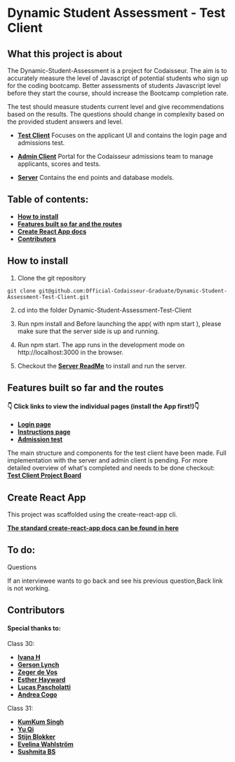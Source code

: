 # Dynamic Student Assessment - Test Client

## What this project is about

The Dynamic-Student-Assessment is a project for Codaisseur. The aim is to accurately measure the level of Javascript of potential students who sign up for the coding bootcamp. Better assessments of students Javascript level before they start the course, should increase the Bootcamp completion rate.

The test should measure students current level and give recommendations based on the results. The questions should change in complexity based on the provided student answers and level.

- **[Test Client](https://github.com/Official-Codaisseur-Graduate/Dynamic-Student-Assessment-Test-Client)**
  Focuses on the applicant UI and contains the login page and admissions test.

- **[Admin Client](https://github.com/Official-Codaisseur-Graduate/Dynamic-Student-Assessment-Admin-Client)**
  Portal for the Codaisseur admissions team to manage applicants, scores and tests.

- **[Server](https://github.com/Official-Codaisseur-Graduate/Dynamic-Student-Assessment-Server)**
  Contains the end points and database models.

## Table of contents:

- **[How to install](#how-to-install)**
- **[Features built so far and the routes](#features-built-so-far-and-the-routes)**
- **[Create React App docs](#create-react-app)**
- **[Contributors](#features-built-so-far-overview-with-pull-requests)**

## How to install

1. Clone the git repository

`git clone git@github.com:Official-Codaisseur-Graduate/Dynamic-Student-Assessment-Test-Client.git`

2. cd into the folder Dynamic-Student-Assessment-Test-Client

3. Run npm install and Before launching the app( with npm start ), please make sure that the server side is up and running.

4. Run npm start. The app runs in the development mode on http://localhost:3000 in the browser.

5. Checkout the **[Server ReadMe](https://github.com/Official-Codaisseur-Graduate/Dynamic-Student-Assessment-Server)** to install and run the server.

## Features built so far and the routes

#### 👇 Click links to view the individual pages (install the App first!)👇

- **[Login page](http://localhost:3000/login)**
- **[Instructions page](http://localhost:3000/instructions)**
- **[Admission test](http://localhost:3000/admission-test)**

The main structure and components for the test client have been made. Full implementation with the server and admin client is pending. For more detailed overview of what's completed and needs to be done checkout: **[Test Client Project Board](https://github.com/Official-Codaisseur-Graduate/Dynamic-Student-Assessment-Test-Client/projects/1)**

## Create React App

This project was scaffolded using the create-react-app cli.

**[The standard create-react-app docs can be found in here](./create-react-app-docs.md)**

## To do:
Questions

If an interviewee wants to go back and see his previous question,Back link is not working.


## Contributors

#### Special thanks to:

Class 30: 
- **[Ivana H](https://github.com/future-ruins)**
- **[Gerson Lynch](https://github.com/gersly)**
- **[Zeger de Vos](https://github.com/zegenerative)**
- **[Esther Hayward](https://github.com/eawh02)**
- **[Lucas Pascholatti](https://github.com/LPascholatti)**
- **[Andrea Cogo](https://github.com/anderara)**

Class 31: 
- **[KumKum Singh](https://github.com/kumkumsingh)**
- **[Yu Qi](https://github.com/qiyu1987)**
- **[Stijn Blokker](https://github.com/stijnblokker)**
- **[Evelina Wahlström](https://github.com/evelinawahlstrom)**
- **[Sushmita BS](https://github.com/sushmitha-b-s)**
